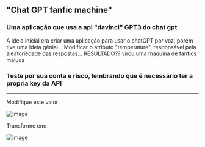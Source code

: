 ## "Chat GPT fanfic machine"

### Uma aplicação que usa a api "davinci" GPT3 do chat gpt

A ideia inicial era criar uma aplicação para usar o chatGPT por voz, porém tive uma ideia gênial...
Modificar o atributo "temperature", responsável pela aleatoriedade das respostas... RESULTADO?? virou uma maquina de fanfics maluca

### Teste por sua conta e risco, lembrando que é necessário ter a própria key da API

---

 Modifique este valor
 
![image](https://user-images.githubusercontent.com/75023574/233528574-7017af35-f47c-4042-ad52-3a94466c00d4.png)

 Transforme em:
 
![image](https://user-images.githubusercontent.com/75023574/233528668-5d0b77e4-ee0b-469a-a686-40c666d16331.png)
